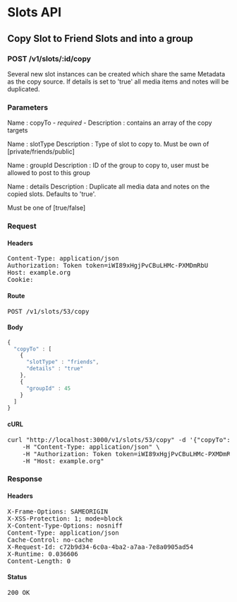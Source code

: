 # Slots API

## Copy Slot to Friend Slots and into a group

### POST /v1/slots/:id/copy

Several new slot instances can be created which share the same Metadata as the copy source. If details is set to &#39;true&#39; all media items and notes will be duplicated.

### Parameters

Name : copyTo *- required -*
Description : contains an array of the copy targets

Name : slotType
Description : Type of slot to copy to. Must be own of [private/friends/public]

Name : groupId
Description : ID of the group to copy to, user must be allowed to post to this group

Name : details
Description : Duplicate all media data and notes on the copied slots. Defaults to &#39;true&#39;.

Must be one of [true/false]

### Request

#### Headers

<pre>Content-Type: application/json
Authorization: Token token=iWI89xHgjPvCBuLHMc-PXMDmRbU
Host: example.org
Cookie: </pre>

#### Route

<pre>POST /v1/slots/53/copy</pre>

#### Body
```javascript
{
  "copyTo" : [
    {
      "slotType" : "friends",
      "details" : "true"
    },
    {
      "groupId" : 45
    }
  ]
}
```


#### cURL

<pre class="request">curl &quot;http://localhost:3000/v1/slots/53/copy&quot; -d &#39;{&quot;copyTo&quot;:[{&quot;slotType&quot;:&quot;friends&quot;,&quot;details&quot;:&quot;true&quot;},{&quot;groupId&quot;:45}]}&#39; -X POST \
	-H &quot;Content-Type: application/json&quot; \
	-H &quot;Authorization: Token token=iWI89xHgjPvCBuLHMc-PXMDmRbU&quot; \
	-H &quot;Host: example.org&quot;</pre>

### Response

#### Headers

<pre>X-Frame-Options: SAMEORIGIN
X-XSS-Protection: 1; mode=block
X-Content-Type-Options: nosniff
Content-Type: application/json
Cache-Control: no-cache
X-Request-Id: c72b9d34-6c0a-4ba2-a7aa-7e8a0905ad54
X-Runtime: 0.036606
Content-Length: 0</pre>

#### Status

<pre>200 OK</pre>

